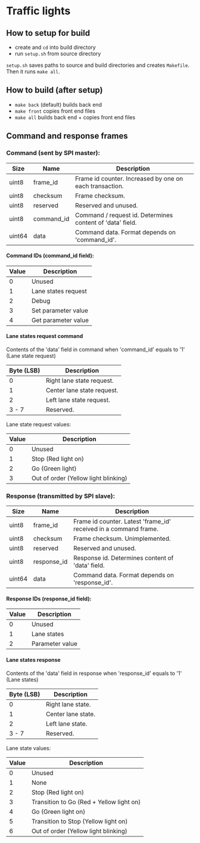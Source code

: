 # Traffic lights

## How to setup for build

- create and `cd` into build directory
- run `setup.sh` from source directory

`setup.sh` saves paths to source and build directories and
creates `Makefile`. Then it runs `make all`.

## How to build (after setup)

- `make back` (default) builds back end
- `make front` copies front end files
- `make all` builds back end + copies front end files

## Command and response frames

### Command (sent by SPI master):

| Size   | Name       | Description                                               |
|--------|------------|-----------------------------------------------------------|
| uint8  | frame_id   | Frame id counter. Increased by one on each transaction.   |
| uint8  | checksum   | Frame checksum.                                           |
| uint8  | reserved   | Reserved and unused.                                      |
| uint8  | command_id | Command / request id. Determines content of 'data' field. |
| uint64 | data       | Command data. Format depends on 'command_id'.             |

#### Command IDs (command_id field):

| Value | Description         |
|-------|---------------------|
| 0     | Unused              |
| 1     | Lane states request |
| 2     | Debug               |
| 3     | Set parameter value |
| 4     | Get parameter value |

#### Lane states request command

Contents of the 'data' field in command when 'command_id' equals to '1' (Lane state request)

| Byte (LSB) | Description                |
|------------|----------------------------|
| 0          | Right lane state request.  |
| 1          | Center lane state request. |
| 2          | Left lane state request.   |
| 3 - 7      | Reserved.                  |

Lane state request values:

| Value | Description                          |
|-------|--------------------------------------|
| 0     | Unused                               |
| 1     | Stop (Red light on)                  |
| 2     | Go (Green light)                     |
| 3     | Out of order (Yellow light blinking) |

### Response (transmitted by SPI slave):

| Size   | Name        | Description                                                      |
|--------|-------------|------------------------------------------------------------------|
| uint8  | frame_id    | Frame id counter. Latest 'frame_id' received in a command frame. |
| uint8  | checksum    | Frame checksum. Unimplemented.                                   |
| uint8  | reserved    | Reserved and unused.                                             |
| uint8  | response_id | Response id. Determines content of 'data' field.                 |
| uint64 | data        | Command data. Format depends on 'response_id'.                   |

#### Response IDs (response_id field):

| Value | Description     |
|-------|-----------------|
| 0     | Unused          |
| 1     | Lane states     |
| 2     | Parameter value |

#### Lane states response

Contents of the 'data' field in response when 'response_id' equals to '1' (Lane states)

| Byte (LSB) | Description         |
|------------|---------------------|
| 0          | Right lane state.   |
| 1          | Center lane state.  |
| 2          | Left lane state.    |
| 3 - 7      | Reserved.           |

Lane state values:

| Value | Description                              |
|-------|------------------------------------------|
| 0     | Unused                                   |
| 1     | None                                     |
| 2     | Stop (Red light on)                      |
| 3     | Transition to Go (Red + Yellow light on) |
| 4     | Go (Green light on)                      |
| 5     | Transition to Stop (Yellow light on)     |
| 6     | Out of order (Yellow light blinking)     |


